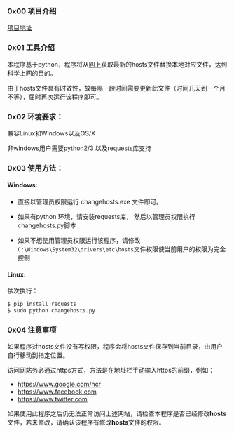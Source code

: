 ### 0x00 项目介绍
[项目地址](https://github.com/IanSmith123/hosts)
### 0x01 工具介绍
本程序基于python，程序将从[网上](https://coding.net/u/scaffrey/p/hosts/git/raw/master/hosts)获取最新的hosts文件替换本地对应文件，达到科学上网的目的。

由于hosts文件具有时效性，故每隔一段时间需要更新此文件（时间几天到一个月不等），届时再次运行该程序即可。

### 0x02 环境要求： 
兼容Linux和Windows以及OS/X

非windows用户需要python2/3 以及requests库支持

### 0x03 使用方法：

#### Windows: 
* 直接以管理员权限运行 changehosts.exe 文件即可。

* 如果有python 环境，请安装requests库， 然后以管理员权限执行changehosts.py脚本

* 如果不想使用管理员权限运行该程序，请修改`C:\Windows\System32\drivers\etc\hosts`文件权限使当前用户的权限为完全控制

#### Linux:
依次执行：
```bash
$ pip install requests 
$ sudo python changehosts.py
```

###  0x04 注意事项

如果程序对hosts文件没有写权限，程序会将hosts文件保存到当前目录，由用户自行移动到指定位置。

访问网站务必通过https方式，方法是在地址栏手动输入https的前缀，例如： 
- https://www.google.com/ncr
- https://www.facebook.com
- https://www.twitter.com

如果使用此程序之后仍无法正常访问上述网站，请检查本程序是否已经修改**hosts**文件，若未修改，请确认该程序有修改**hosts**文件的权限。

